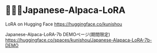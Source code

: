 # 🦙🌲🤏Japanese-Alpaca-LoRA

LoRA on Hugging Face
https://huggingface.co/kunishou

Japanese-Alpaca-LoRA-7b DEMOページ(期間限定)  
https://huggingface.co/spaces/kunishou/Japanese-Alapaca-LoRA-7b-DEMO
